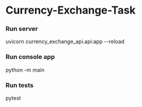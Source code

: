 # Currency-Exchange-Task

### Run server
uvicorn currency_exchange_api.api:app --reload

### Run console app
python -m main

### Run tests
pytest
